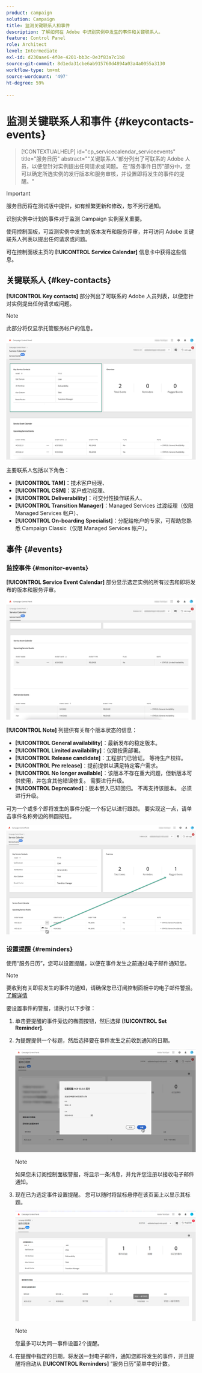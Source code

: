 ```yaml
---
product: campaign
solution: Campaign
title: 监测关键联系人和事件
description: 了解如何在 Adobe 中识别实例中发生的事件和关键联系人。
feature: Control Panel
role: Architect
level: Intermediate
exl-id: d230aae6-4f0e-4201-bb3c-0e3f83a7c1b8
source-git-commit: 8d1eda31cbe6ab915760d4894a03a4a0055a3130
workflow-type: tm+mt
source-wordcount: '497'
ht-degree: 59%

---
```


# 监测关键联系人和事件 {#keycontacts-events}

>[!CONTEXTUALHELP]
>id="cp_servicecalendar_serviceevents"
>title="服务日历"
>abstract="“关键联系人”部分列出了可联系的 Adobe 人员，以便您针对实例提出任何请求或问题。 在“服务事件日历”部分中，您可以确定所选实例的发行版本和服务审核，并设置即将发生的事件的提醒。"

>[!IMPORTANT]
>
>服务日历将在测试版中提供，如有频繁更新和修改，恕不另行通知。

识别实例中计划的事件对于监测 Campaign 实例至关重要。

使用控制面板，可监测实例中发生的版本发布和服务评审，并可访问 Adobe 关键联系人列表以提出任何请求或问题。

可在控制面板主页的 **[!UICONTROL Service Calendar]** 信息卡中获得这些信息。

## 关键联系人 {#key-contacts}

**[!UICONTROL Key contacts]** 部分列出了可联系的 Adobe 人员列表，以便您针对实例提出任何请求或问题。

>[!NOTE]
>
>此部分将仅显示托管服务帐户的信息。

![](assets/service-events-contacts.png)

主要联系人包括以下角色：

* **[!UICONTROL TAM]**：技术客户经理、
* **[!UICONTROL CSM]**：客户成功经理、
* **[!UICONTROL Deliverability]**：可交付性操作联系人、
* **[!UICONTROL Transition Manager]**：Managed Services 过渡经理（仅限 Managed Services 帐户）、
* **[!UICONTROL On-boarding Specialist]**：分配给帐户的专家，可帮助您熟悉 Campaign Classic（仅限 Managed Services 帐户）。

## 事件 {#events}

### 监控事件 {#monitor-events}

**[!UICONTROL Service Event Calendar]** 部分显示选定实例的所有过去和即将发布的版本和服务评审。

![](assets/service-events-calendar.png)

**[!UICONTROL Note]** 列提供有关每个版本状态的信息：

* **[!UICONTROL General availability]**：最新发布的稳定版本。
* **[!UICONTROL Limited availability]**：仅限按需部署。
* **[!UICONTROL Release candidate]**：工程部门已验证。 等待生产校样。
* **[!UICONTROL Pre release]**：提前提供以满足特定客户需求。
* **[!UICONTROL No longer available]**：该版本不存在重大问题，但新版本可供使用，并包含其他错误修复。 需要进行升级。
* **[!UICONTROL Deprecated]**：版本嵌入已知回归。
不再支持该版本。 必须进行升级。

可为一个或多个即将发生的事件分配一个标记以进行跟踪。 要实现这一点，请单击事件名称旁边的椭圆按钮。

![](assets/service-events-flag.png)

### 设置提醒 {#reminders}

使用“服务日历”，您可以设置提醒，以便在事件发生之前通过电子邮件通知您。

>[!NOTE]
>
>要收到有关即将发生的事件的通知，请确保您已订阅控制面板中的电子邮件警报。 [了解详情](../performance-monitoring/using/email-alerting.md)

要设置事件的警报，请执行以下步骤：

1. 单击要提醒的事件旁边的椭圆按钮，然后选择 **[!UICONTROL Set Reminder]**.

1. 为提醒提供一个标题，然后选择要在事件发生之前收到通知的日期。

   ![](assets/service-events-set-reminder.png)

   >[!NOTE]
   >
   >如果您未订阅控制面板警报，将显示一条消息，并允许您注册以接收电子邮件通知。

1. 现在已为选定事件设置提醒。 您可以随时将鼠标悬停在该页面上以显示其标题。

   ![](assets/service-events-reminder.png)

   >[!NOTE]
   >
   >您最多可以为同一事件设置2个提醒。

1. 在提醒中指定的日期，将发送一封电子邮件，通知您即将发生的事件，并且提醒将自动从 **[!UICONTROL Reminders]** “服务日历”菜单中的计数。
